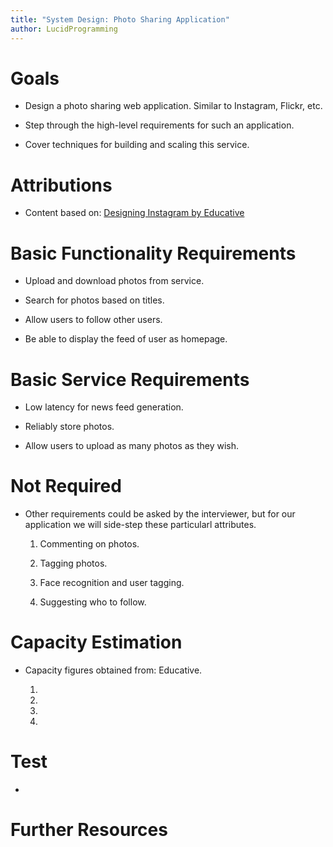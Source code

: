```yaml
---
title: "System Design: Photo Sharing Application"
author: LucidProgramming
---
```


# Goals

- Design a photo sharing web application. Similar to Instagram, Flickr, etc.

- Step through the high-level requirements for such an application.

- Cover techniques for building and scaling this service.

# Attributions

- Content based on: 
[Designing Instagram by Educative](https://www.educative.io/collection/page/5668639101419520/5649050225344512/5673385510043648)

# Basic Functionality Requirements

- Upload and download photos from service.

- Search for photos based on titles.

- Allow users to follow other users.

- Be able to display the feed of user as homepage.

# Basic Service Requirements

- Low latency for news feed generation.

- Reliably store photos.

- Allow users to upload as many photos as they wish.

# Not Required
- Other requirements could be asked by the interviewer, but for our
  application we will side-step these particularl attributes.

    1. Commenting on photos. 

    2. Tagging photos.

    3. Face recognition and user tagging.

    4. Suggesting who to follow.

# Capacity Estimation

- Capacity figures obtained from: Educative.

    1. 

    2. 

    3. 

    4. 

# Test
-

# Further Resources 

